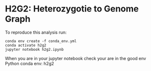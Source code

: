 # H2G2: Heterozygotie to Genome Graph

To reproduce this analysis run:

```
conda env create -f conda_env.yml
conda activate h2g2
jupyter notebook h2g2.ipynb
```

When you are in your jupyter notebook check your are in the good env Python conda env: h2g2
